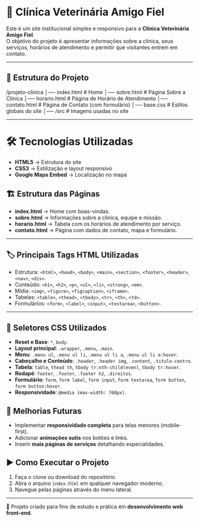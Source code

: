 # 🐾 Clínica Veterinária Amigo Fiel

Este é um site institucional simples e responsivo para a **Clínica Veterinária Amigo Fiel**.  
O objetivo do projeto é apresentar informações sobre a clínica, seus serviços, horários de atendimento e permitir que visitantes entrem em contato.

---

## 📂 Estrutura do Projeto

/projeto-clinica
│── index.html        # Home
│── sobre.html        # Página Sobre a Clínica
│── horario.html      # Página de Horário de Atendimento
│── contato.html      # Página de Contato (com formulário)
│── base.css          # Estilos globais do site
│── /src              # Imagens usadas no site

---

# 🛠️ Tecnologias Utilizadas

- **HTML5** → Estrutura do site  
- **CSS3** → Estilização e layout responsivo  
- **Google Maps Embed** → Localização no mapa  

## 🏗️ Estrutura das Páginas

- **index.html** → Home com boas-vindas.  
- **sobre.html** → Informações sobre a clínica, equipe e missão.  
- **horario.html** → Tabela com os horários de atendimento por serviço.  
- **contato.html** → Página com dados de contato, mapa e formulário.  

---

## 🏷️ Principais Tags HTML Utilizadas

- Estrutura: `<html>`, `<head>`, `<body>`, `<main>`, `<section>`, `<footer>`, `<header>`, `<nav>`, `<div>`.  
- Conteúdo: `<h1>`, `<h2>`, `<p>`, `<ul>`, `<li>`, `<strong>`, `<em>`.  
- Mídia: `<img>`, `<figure>`, `<figcaption>`, `<iframe>`.  
- Tabelas: `<table>`, `<thead>`, `<tbody>`, `<tr>`, `<th>`, `<td>`.  
- Formulários: `<form>`, `<label>`, `<input>`, `<textarea>`, `<button>`.  

---

## 🎨 Seletores CSS Utilizados

- **Reset e Base**: `*`, `body`.  
- **Layout principal**: `.wrapper`, `.menu`, `.main`.  
- **Menu**: `.menu ul`, `.menu ul li`, `.menu ul li a`, `.menu ul li a:hover`.  
- **Cabeçalho e Conteúdo**: `.header`, `.header img`, `.content`, `.titulo-centro`.  
- **Tabela**: `table`, `thead th`, `tbody tr:nth-child(even)`, `tbody tr:hover`.  
- **Rodapé**: `footer`, `.footer`, `.footer h2`, `.direitos`.  
- **Formulário**: `form`, `form label`, `form input`, `form textarea`, `form button`, `form button:hover`.  
- **Responsividade**: `@media (max-width: 768px)`.  

## 🚀 Melhorias Futuras

-  Implementar **responsividade completa** para telas menores (mobile-first).  
-  Adicionar **animações sutis** nos botões e links.  
-  Inserir **mais páginas de serviços** detalhando especialidades.

## ▶️ Como Executar o Projeto

1. Faça o clone ou download do repositório.  
2. Abra o arquivo `index.html` em qualquer navegador moderno.  
3. Navegue pelas páginas através do menu lateral.  

---

📌 Projeto criado para fins de estudo e prática em **desenvolvimento web front-end**.



